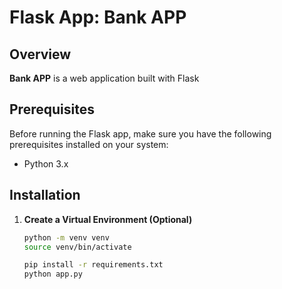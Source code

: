 # Flask App: Bank APP

## Overview

**Bank APP** is a web application built with Flask

## Prerequisites

Before running the Flask app, make sure you have the following prerequisites installed on your system:

- Python 3.x

## Installation

1. **Create a Virtual Environment (Optional)**
    ```bash
    python -m venv venv
    source venv/bin/activate
    ```
    ```bash
    pip install -r requirements.txt
    python app.py
    ```
